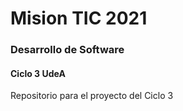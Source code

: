 # Mision TIC 2021

### Desarrollo de Software

#### Ciclo 3 UdeA

Repositorio para el proyecto del Ciclo 3
